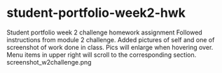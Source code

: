 # student-portfolio-week2-hwk
Student portfolio week 2 challenge homework assignment
Followed instructions from module 2 challenge.
Added pictures of self and one of screenshot of work done in class.
Pics will enlarge when hovering over.
Menu items in upper right will scroll to the corresponding section.
screenshot_w2challenge.png

